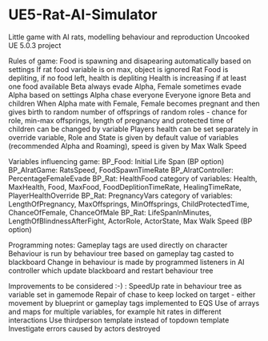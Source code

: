 # UE5-Rat-AI-Simulator
Little game with AI rats, modelling behaviour and reproduction
Uncooked UE 5.0.3 project

Rules of game:
Food is spawning and disapearing automatically based on settings
If rat food variable is on max, object is ignored
Rat Food is depliting, if no food left, health is depliting
Health is increasing if at least one food available
Beta always evade Alpha, Female sometimes evade Alpha based on settings
Alpha chase everyone
Everyone ignore Beta and children
When Alpha mate with Female, Female becomes pregnant and then gives birth to random number of offsprings of random roles - chance for role, min-max offsprings, length of pregnancy and protected time of children can be changed by variable
Players health can be set separately in override variable, Role and State is given by default value of variables (recommended Alpha and Roaming), speed is given by Max Walk Speed

Variables influencing game:
BP_Food: Initial Life Span (BP option)
BP_AIratGame: RatsSpeed, FoodSpawnTimeRate
BP_AIratController: PercentageFemaleEvade
BP_Rat: HealthFood category of variables: Health, MaxHealth, Food, MaxFood, FoodDeplitionTimeRate, HealingTimeRate, PlayerHealthOverride
BP_Rat: PregnancyVars category of variables: LengthOfPregnancy, MaxOffsprings, MinOffsprings, ChildProtectedTime, ChanceOfFemale, ChanceOfMale
BP_Rat: LifeSpanInMinutes, LengthOfBlindnessAfterFight, ActorRole, ActorState, Max Walk Speed (BP option)

Programming notes:
Gameplay tags are used directly on character
Behaviour is run by behaviour tree based on gameplay tag casted to blackboard
Change in behaviour is made by programmed listeners in AI controller which update blackboard and restart behaviour tree

Improvements to be considered :-) :
SpeedUp rate in behaviour tree as variable set in gamemode
Repair of chase to keep locked on target - either movement by blueprint or gameplay tags implemented to EQS
Use of arrays and maps for multiple variables, for example hit rates in different interactions
Use thirdperson template instead of topdown template
Investigate errors caused by actors destroyed
